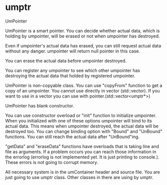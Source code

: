 # umptr
UmPointer

UmPointer is a smart pointer. You can decide whether actual data, which is holding by umpointer, will be erased or not when umpointer has destroyed.

Even if umpointer's actual data has erased, you can still request actual data without any danger. umpointer will return null pointer in this case.

You can erase the actual data before umpointer destroyed.

You can register any umpointer to see which other umpointer has destroying the actual data that holded by registered umpointer.

UmPointer is non-copyable class. You can use "copyFrom" function to get a copy of an umpointer. You cannot use directly in vector (std::vector<umptr>). If you want to use in a vector you can use with pointer.(std::vector<umptr*>)

UmPointer has blank constructor.

You can use constructor overload or "init" function to initialize umpointer. When you initialized with one of these options umpointer will
bind to its actual data. This means when umpointer destroyed, the actual data will be destroyed too. You can change binding option with "Bound"
and "UnBound" functions. You can still reach the actual data after "UnBound"ing.

"getData" and "eraseData" functions have overloads that is taking line and file as arguments. If a problem occurs you can reach those information
in the errorlog (errorlog is not implemented yet. It is just printing to console.). These errors is not going to corrupt memory.

All necessary system is in the umContainer header and source file. You are just going to use umptr class. Other classes in there are using by umptr.
